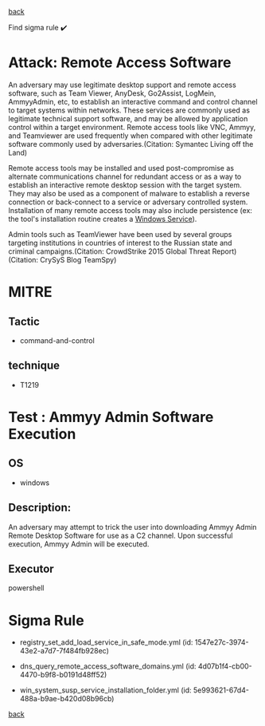 
[back](../index.md)

Find sigma rule :heavy_check_mark: 

# Attack: Remote Access Software 

An adversary may use legitimate desktop support and remote access software, such as Team Viewer, AnyDesk, Go2Assist, LogMein, AmmyyAdmin, etc, to establish an interactive command and control channel to target systems within networks. These services are commonly used as legitimate technical support software, and may be allowed by application control within a target environment. Remote access tools like VNC, Ammyy, and Teamviewer are used frequently when compared with other legitimate software commonly used by adversaries.(Citation: Symantec Living off the Land)

Remote access tools may be installed and used post-compromise as alternate communications channel for redundant access or as a way to establish an interactive remote desktop session with the target system. They may also be used as a component of malware to establish a reverse connection or back-connect to a service or adversary controlled system. Installation of many remote access tools may also include persistence (ex: the tool's installation routine creates a [Windows Service](https://attack.mitre.org/techniques/T1543/003)).

Admin tools such as TeamViewer have been used by several groups targeting institutions in countries of interest to the Russian state and criminal campaigns.(Citation: CrowdStrike 2015 Global Threat Report)(Citation: CrySyS Blog TeamSpy)

# MITRE
## Tactic
  - command-and-control


## technique
  - T1219


# Test : Ammyy Admin Software Execution
## OS
  - windows


## Description:
An adversary may attempt to trick the user into downloading Ammyy Admin Remote Desktop Software for use as a C2 channel. 
Upon successful execution, Ammyy Admin will be executed. 


## Executor
powershell

# Sigma Rule
 - registry_set_add_load_service_in_safe_mode.yml (id: 1547e27c-3974-43e2-a7d7-7f484fb928ec)

 - dns_query_remote_access_software_domains.yml (id: 4d07b1f4-cb00-4470-b9f8-b0191d48ff52)

 - win_system_susp_service_installation_folder.yml (id: 5e993621-67d4-488a-b9ae-b420d08b96cb)



[back](../index.md)
